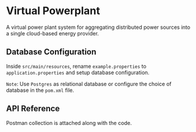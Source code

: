 
# Virtual Powerplant

A virtual power plant system for aggregating distributed power
sources into a single cloud-based energy provider.


## Database Configuration

Inside `src/main/resources`, rename `example.properties` to `application.properties` and setup database configuration.

`Note`: Use `Postgres` as relational database or configure the choice of database in the `pom.xml` file.


## API Reference

Postman collection is attached along with the code.

